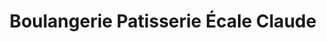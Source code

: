 ---
title: "Boulangerie Patisserie Écale Claude"
url: /rieutort-de-randon/boulangerie-patisserie-ecale-claude/
shop: boulangerie
---
